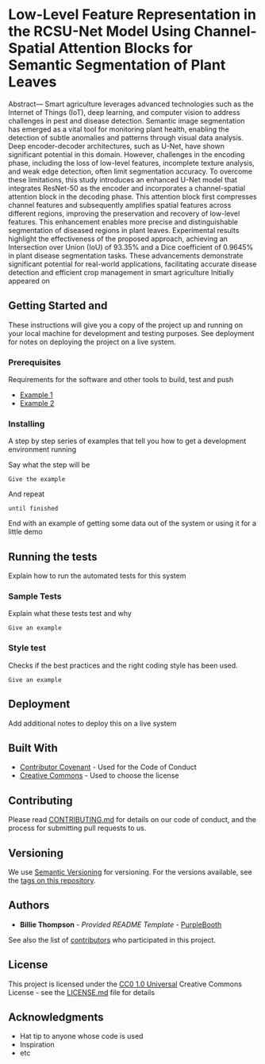 # Low-Level Feature Representation in the RCSU-Net Model Using Channel-Spatial Attention Blocks for Semantic Segmentation of Plant Leaves

Abstract— 	Smart agriculture leverages advanced technologies such as the Internet of Things (IoT),
deep learning, and computer vision to address challenges in pest and disease detection.
Semantic image segmentation has emerged as a vital tool for monitoring plant health,
enabling the detection of subtle anomalies and patterns through visual data analysis.
Deep encoder-decoder architectures, such as U-Net, have shown significant potential in this domain.
However, challenges in the encoding phase, including the loss of low-level features, 
incomplete texture analysis, and weak edge detection, often limit segmentation accuracy.
To overcome these limitations, this study introduces an enhanced U-Net model that integrates ResNet-50 
as the encoder and incorporates a channel-spatial attention block in the decoding phase.
This attention block first compresses channel features and subsequently amplifies spatial features across different regions, 
improving the preservation and recovery of low-level features.
This enhancement enables more precise and distinguishable segmentation of diseased regions in plant leaves.
Experimental results highlight the effectiveness of the proposed approach, 
achieving an Intersection over Union (IoU) of 93.35% and a Dice coefficient of 0.9645% in plant disease segmentation tasks.
These advancements demonstrate significant potential for real-world applications, 
facilitating accurate disease detection and efficient crop management in smart agriculture
Initially appeared on


## Getting Started and 

These instructions will give you a copy of the project up and running on
your local machine for development and testing purposes. See deployment
for notes on deploying the project on a live system.

### Prerequisites

Requirements for the software and other tools to build, test and push 
- [Example 1](https://www.example.com)
- [Example 2](https://www.example.com)

### Installing

A step by step series of examples that tell you how to get a development
environment running

Say what the step will be

    Give the example

And repeat

    until finished

End with an example of getting some data out of the system or using it
for a little demo

## Running the tests

Explain how to run the automated tests for this system

### Sample Tests

Explain what these tests test and why

    Give an example

### Style test

Checks if the best practices and the right coding style has been used.

    Give an example

## Deployment

Add additional notes to deploy this on a live system

## Built With

  - [Contributor Covenant](https://www.contributor-covenant.org/) - Used
    for the Code of Conduct
  - [Creative Commons](https://creativecommons.org/) - Used to choose
    the license

## Contributing

Please read [CONTRIBUTING.md](CONTRIBUTING.md) for details on our code
of conduct, and the process for submitting pull requests to us.

## Versioning

We use [Semantic Versioning](http://semver.org/) for versioning. For the versions
available, see the [tags on this
repository](https://github.com/PurpleBooth/a-good-readme-template/tags).

## Authors

  - **Billie Thompson** - *Provided README Template* -
    [PurpleBooth](https://github.com/PurpleBooth)

See also the list of
[contributors](https://github.com/PurpleBooth/a-good-readme-template/contributors)
who participated in this project.

## License

This project is licensed under the [CC0 1.0 Universal](LICENSE.md)
Creative Commons License - see the [LICENSE.md](LICENSE.md) file for
details

## Acknowledgments

  - Hat tip to anyone whose code is used
  - Inspiration
  - etc

